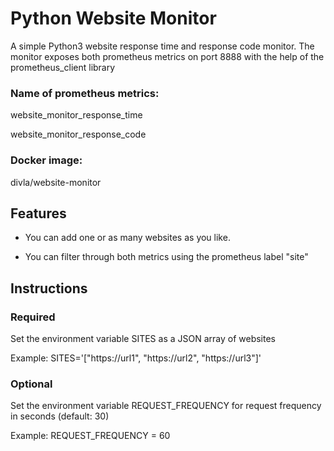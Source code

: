# Python Website Monitor

A simple Python3 website response time and response code monitor.
The monitor exposes both prometheus metrics on port 8888 with the help of the prometheus_client library

### Name of prometheus metrics:

website_monitor_response_time

website_monitor_response_code


### Docker image: 

divla/website-monitor



## Features

- You can add one or as many websites as you like.

- You can filter through both metrics using the prometheus label "site"



## Instructions


### Required

Set the environment variable SITES as a JSON array of websites

Example: SITES='["https://url1", "https://url2", "https://url3"]'


### Optional

Set the environment variable REQUEST_FREQUENCY for request frequency in seconds (default: 30)

Example: REQUEST_FREQUENCY = 60
